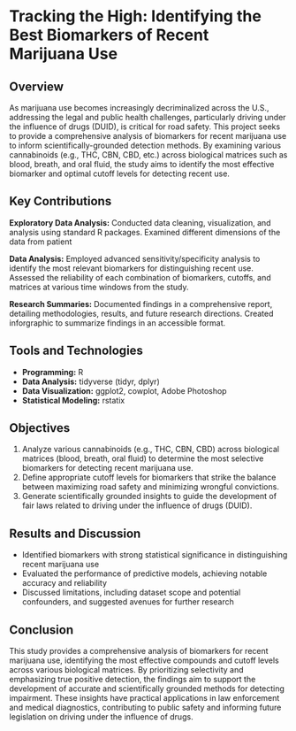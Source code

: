 # Tracking the High: Identifying the Best Biomarkers of Recent Marijuana Use

## Overview
As marijuana use becomes increasingly decriminalized across the U.S., addressing the legal and public health challenges, particularly driving under the influence of drugs (DUID), is critical for road safety. This project seeks to provide a comprehensive analysis of biomarkers for recent marijuana use to inform scientifically-grounded detection methods. By examining various cannabinoids (e.g., THC, CBN, CBD, etc.) across biological matrices such as blood, breath, and oral fluid, the study aims to identify the most effective biomarker and optimal cutoff levels for detecting recent use.

## Key Contributions
**Exploratory Data Analysis:** Conducted data cleaning, visualization, and analysis using standard R packages. Examined different dimensions of the data from patient

**Data Analysis:** Employed advanced sensitivity/specificity analysis to identify the most relevant biomarkers for distinguishing recent use. Assessed the reliability of each combination of biomarkers, cutoffs, and matrices at various time windows from the study.

**Research Summaries:** Documented findings in a comprehensive report, detailing methodologies, results, and future research directions. Created inforgraphic to summarize findings in an accessible format.

## Tools and Technologies  
- **Programming:** R
- **Data Analysis:** tidyverse (tidyr, dplyr)
- **Data Visualization:** ggplot2, cowplot, Adobe Photoshop
- **Statistical Modeling:** rstatix

## Objectives  
1. Analyze various cannabinoids (e.g., THC, CBN, CBD) across biological matrices (blood, breath, oral fluid) to determine the most selective biomarkers for detecting recent marijuana use.
3. Define appropriate cutoff levels for biomarkers that strike the balance between maximizing road safety and minimizing wrongful convictions.
4. Generate scientifically grounded insights to guide the development of fair laws related to driving under the influence of drugs (DUID).

## Results and Discussion  
- Identified biomarkers with strong statistical significance in distinguishing recent marijuana use
- Evaluated the performance of predictive models, achieving notable accuracy and reliability
- Discussed limitations, including dataset scope and potential confounders, and suggested avenues for further research

## Conclusion
This study provides a comprehensive analysis of biomarkers for recent marijuana use, identifying the most effective compounds and cutoff levels across various biological matrices. By prioritizing selectivity and emphasizing true positive detection, the findings aim to support the development of accurate and scientifically grounded methods for detecting impairment. These insights have practical applications in law enforcement and medical diagnostics, contributing to public safety and informing future legislation on driving under the influence of drugs.

